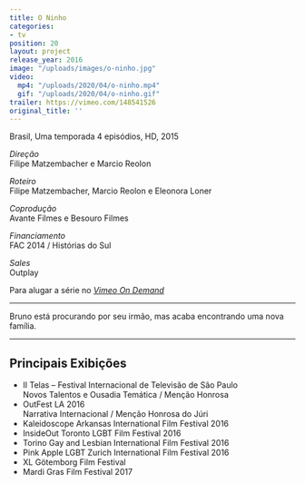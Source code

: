 ```yaml
---
title: O Ninho
categories:
- tv
position: 20
layout: project
release_year: 2016
image: "/uploads/images/o-ninho.jpg"
video:
  mp4: "/uploads/2020/04/o-ninho.mp4"
  gif: "/uploads/2020/04/o-ninho.gif"
trailer: https://vimeo.com/148541526
original_title: ''
---
```


Brasil, Uma temporada 4 episódios, HD, 2015

_Direção_  
Filipe Matzembacher e Marcio Reolon

_Roteiro_  
Filipe Matzembacher, Marcio Reolon e Eleonora Loner

_Coprodução_  
Avante Filmes e Besouro Filmes

_Financiamento_  
FAC 2014 / Histórias do Sul

_Sales_  
Outplay

Para alugar a série no [_Vimeo On Demand_](https://vimeo.com/ondemand/oninho)

---

Bruno está procurando por seu irmão, mas acaba encontrando uma nova família.

---

## Principais Exibições

- II Telas – Festival Internacional de Televisão de São Paulo  
  Novos Talentos e Ousadia Temática / Menção Honrosa
- OutFest LA 2016  
  Narrativa Internacional / Menção Honrosa do Júri
- Kaleidoscope Arkansas International Film Festival 2016
- InsideOut Toronto LGBT Film Festival 2016
- Torino Gay and Lesbian International Film Festival 2016
- Pink Apple LGBT Zurich International Film Festival 2016
- XL Götemborg Film Festival
- Mardi Gras Film Festival 2017

